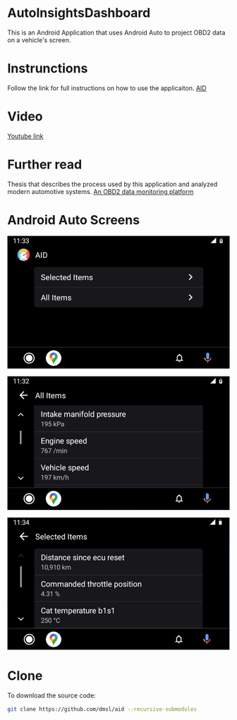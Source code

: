# AutoInsightsDashboard
This is an Android Application that uses Android Auto to project OBD2 data on a vehicle's screen.

# Instrunctions
Follow the link for full instructions on how to use the applicaiton.
[AID](https://aid.cs.ucy.ac.cy/)

# Video
[Youtube link](https://www.youtube.com/watch?v=ihxgydwkFgU)

# Further read
Thesis that describes the process used by this application and analyzed modern automotive systems.
[An OBD2 data monitoring platform](./AnOBDDataMonitoringPlatforminAndroidAuto.pdf)

# Android Auto Screens

![Front Screen](Images/aidfront.PNG)

![All Items Screen](Images/aidauto.PNG)

![Selected Items Screen](Images/aid%20selected.PNG)

# Clone
To download the source code:
```bash
git clone https://github.com/dmsl/aid --recursive-submodules
```
